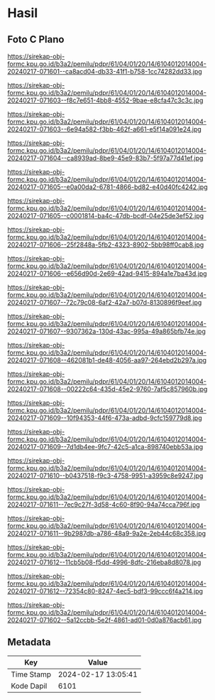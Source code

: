 # Hasil

## Foto C Plano

https://sirekap-obj-formc.kpu.go.id/b3a2/pemilu/pdpr/61/04/01/20/14/6104012014004-20240217-071601--ca8acd04-db33-41f1-b758-1cc74282dd33.jpg

https://sirekap-obj-formc.kpu.go.id/b3a2/pemilu/pdpr/61/04/01/20/14/6104012014004-20240217-071603--f8c7e651-4bb8-4552-9bae-e8cfa47c3c3c.jpg

https://sirekap-obj-formc.kpu.go.id/b3a2/pemilu/pdpr/61/04/01/20/14/6104012014004-20240217-071603--6e94a582-f3bb-462f-a661-e5f14a091e24.jpg

https://sirekap-obj-formc.kpu.go.id/b3a2/pemilu/pdpr/61/04/01/20/14/6104012014004-20240217-071604--ca8939ad-8be9-45e9-83b7-5f97a77d41ef.jpg

https://sirekap-obj-formc.kpu.go.id/b3a2/pemilu/pdpr/61/04/01/20/14/6104012014004-20240217-071605--e0a00da2-6781-4866-bd82-e40d40fc4242.jpg

https://sirekap-obj-formc.kpu.go.id/b3a2/pemilu/pdpr/61/04/01/20/14/6104012014004-20240217-071605--c0001814-ba4c-47db-bcdf-04e25de3ef52.jpg

https://sirekap-obj-formc.kpu.go.id/b3a2/pemilu/pdpr/61/04/01/20/14/6104012014004-20240217-071606--25f2848a-5fb2-4323-8902-5bb98ff0cab8.jpg

https://sirekap-obj-formc.kpu.go.id/b3a2/pemilu/pdpr/61/04/01/20/14/6104012014004-20240217-071606--e656d90d-2e69-42ad-9415-894a1e7ba43d.jpg

https://sirekap-obj-formc.kpu.go.id/b3a2/pemilu/pdpr/61/04/01/20/14/6104012014004-20240217-071607--72c79c08-6af2-42a7-b07d-8130896f9eef.jpg

https://sirekap-obj-formc.kpu.go.id/b3a2/pemilu/pdpr/61/04/01/20/14/6104012014004-20240217-071607--9307362a-130d-43ac-995a-49a865bfb74e.jpg

https://sirekap-obj-formc.kpu.go.id/b3a2/pemilu/pdpr/61/04/01/20/14/6104012014004-20240217-071608--462081b1-de48-4056-aa97-264ebd2b297a.jpg

https://sirekap-obj-formc.kpu.go.id/b3a2/pemilu/pdpr/61/04/01/20/14/6104012014004-20240217-071608--00222c64-435d-45e2-9760-7af5c857960b.jpg

https://sirekap-obj-formc.kpu.go.id/b3a2/pemilu/pdpr/61/04/01/20/14/6104012014004-20240217-071609--10f94353-44f6-473a-adbd-9cfc159779d8.jpg

https://sirekap-obj-formc.kpu.go.id/b3a2/pemilu/pdpr/61/04/01/20/14/6104012014004-20240217-071609--7d1db4ee-9fc7-42c5-a1ca-898740ebb53a.jpg

https://sirekap-obj-formc.kpu.go.id/b3a2/pemilu/pdpr/61/04/01/20/14/6104012014004-20240217-071610--b0437518-f9c3-4758-9951-a3959c8e9247.jpg

https://sirekap-obj-formc.kpu.go.id/b3a2/pemilu/pdpr/61/04/01/20/14/6104012014004-20240217-071611--7ec9c27f-3d58-4c60-8f90-94a74cca796f.jpg

https://sirekap-obj-formc.kpu.go.id/b3a2/pemilu/pdpr/61/04/01/20/14/6104012014004-20240217-071611--9b2987db-a786-48a9-9a2e-2eb44c68c358.jpg

https://sirekap-obj-formc.kpu.go.id/b3a2/pemilu/pdpr/61/04/01/20/14/6104012014004-20240217-071612--11cb5b08-f5dd-4996-8dfc-216eba8d8078.jpg

https://sirekap-obj-formc.kpu.go.id/b3a2/pemilu/pdpr/61/04/01/20/14/6104012014004-20240217-071612--72354c80-8247-4ec5-bdf3-99ccc6f4a214.jpg

https://sirekap-obj-formc.kpu.go.id/b3a2/pemilu/pdpr/61/04/01/20/14/6104012014004-20240217-071602--5a12ccbb-5e2f-4861-ad01-0d0a876acb61.jpg


## Metadata

| Key        | Value               |
| ---------- | ------------------- |
| Time Stamp | 2024-02-17 13:05:41 |
| Kode Dapil | 6101                |



